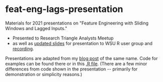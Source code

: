 # feat-eng-lags-presentation
Materials for 2021 presentations on "Feature Engineering with Sliding Windows and Lagged Inputs." 

* Presented to Research Triangle Analysts Meetup 
* as well as [updated slides](https://github.com/brshallo/feat-eng-lags-presentation/blob/main/presentations/rstats-wsu.pdf) for presentation to WSU R user group and [recording](https://www.youtube.com/watch?t=829&v=-wUzdeThODo&feature=youtu.be).

Presentations are adapted from my [blog post](https://www.bryanshalloway.com/2020/10/12/window-functions-for-resampling/) of the same name. Code for examples can be found there or in this [.R file](https://github.com/brshallo/feat-eng-lags-presentation/blob/main/R/feat-engineering-lags.R). (There are a few minor differences from code shown in the presentation -- primarily for demonstration or simplicity reasons.)
